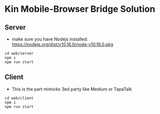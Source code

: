 # Kin Mobile-Browser Bridge Solution

## Server
- make sure you have Nodejs installed: https://nodejs.org/dist/v10.16.0/node-v10.16.0.pkg
```
cd web/server
npm i
npm run start
```

## Client
- This is the part mimicks 3ed party like Medium or TapaTalk
```
cd web/client
npm i
npm run start
```
